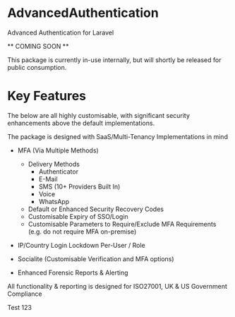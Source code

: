 # AdvancedAuthentication
Advanced Authentication for Laravel

** COMING SOON **

This package is currently in-use internally, but will shortly be released for public consumption.

# Key Features
The below are all highly customisable, with significant security enhancements above the default implementations.

The package is designed with SaaS/Multi-Tenancy Implementations in mind

* MFA (Via Multiple Methods)
  * Delivery Methods
    * Authenticator
    * E-Mail
    * SMS (10+ Providers Built In)
    * Voice
    * WhatsApp
  * Default or Enhanced Security Recovery Codes
  * Customisable Expiry of SSO/Login
  * Customisable Parameters to Require/Exclude MFA Requirements (e.g. do not require MFA on-premise)

* IP/Country Login Lockdown Per-User / Role

* Socialite (Customisable Verification and MFA options)

* Enhanced Forensic Reports & Alerting


All functionality & reporting is designed for ISO27001, UK & US Government Compliance

Test 123